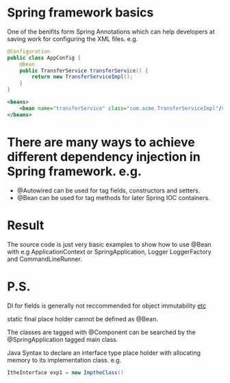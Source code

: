 # Spring framework basics
One of the benifits form Spring Annotations which can help developers at saving work for configuring the XML files. e.g.
```java
@Configuration
public class AppConfig {
    @Bean
    public TransferService transferService() {
        return new TransferServiceImpl();
    }
}
```
```xml
<beans>
    <bean name="transferService" class="com.acme.TransferServiceImpl"/>
</beans>
```

# There are many ways to achieve different dependency injection in Spring framework. e.g.
* @Autowired can be used for tag fields, constructors and setters.
* @Bean can be used for tag methods for later Spring IOC containers.

# Result
The source code is just very basic examples to show how to use @Bean with e.g ApplicationContext or SpringApplication, Logger LoggerFactory and CommandLineRunner.

# P.S.

DI for fields is generally not reccommended for object immutability [etc](https://stackoverflow.com/questions/39890849/what-exactly-is-field-injection-and-how-to-avoid-it#:~:text=The%20reasons%20why%20field%20injection,in%20unit%20tests\)%20without%20reflection.) 

static final place holder cannot be defined as @Bean.

The classes are tagged with @Component can be searched by the @SpringApplication tagged main class.

Java Syntax  to declare an interface type place holder with allocating memory to its implementation class. e.g.
```java
ItheInterface exp1 = new ImptheClass()
```